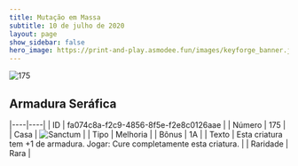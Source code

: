 ```yaml
---
title: Mutação em Massa
subtitle: 10 de julho de 2020
layout: page
show_sidebar: false
hero_image: https://print-and-play.asmodee.fun/images/keyforge_banner.jpg
---
```


![175](https://cdn.keyforgegame.com/media/card_front/pt/479_175_52GVFM93C74Q_pt.png)

## Armadura Seráfica

|----|----|
| ID | fa074c8a-f2c9-4856-8f5e-f2e8c0126aae |
| Número | 175 |
| Casa | ![Sanctum](https://archonarcana.com/images/thumb/c/c7/Sanctum.png/22px-Sanctum.png "Santuário") |
| Tipo | Melhoria |
| Bônus | 1A |
| Texto | Esta criatura tem +1 de armadura.  Jogar: Cure completamente esta criatura. |
| Raridade | Rara |
